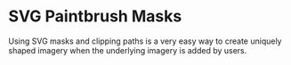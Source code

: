 # SVG Paintbrush Masks  
  
Using SVG masks and clipping paths is a very easy way to create uniquely shaped imagery when the underlying imagery is added by users.  
